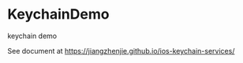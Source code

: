 # KeychainDemo
keychain demo

See document at https://jiangzhenjie.github.io/ios-keychain-services/
